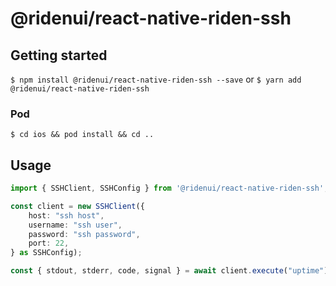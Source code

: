 # @ridenui/react-native-riden-ssh

## Getting started

`$ npm install @ridenui/react-native-riden-ssh --save` or `$ yarn add @ridenui/react-native-riden-ssh`

### Pod

`$ cd ios && pod install && cd ..`

## Usage
```typescript
import { SSHClient, SSHConfig } from '@ridenui/react-native-riden-ssh';

const client = new SSHClient({
    host: "ssh host",
    username: "ssh user",
    password: "ssh password",
    port: 22,
} as SSHConfig);

const { stdout, stderr, code, signal } = await client.execute("uptime");

```
